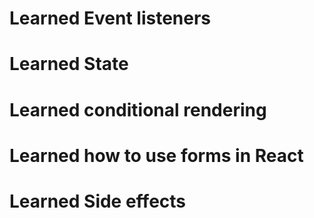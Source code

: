 # Learned Event listeners
# Learned State
# Learned conditional rendering
# Learned how to use forms in React
# Learned Side effects